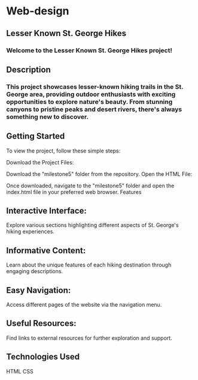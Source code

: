 # Web-design

## Lesser Known St. George Hikes
### Welcome to the Lesser Known St. George Hikes project!

## Description
### This project showcases lesser-known hiking trails in the St. George area, providing outdoor enthusiasts with exciting opportunities to explore nature's beauty. From stunning canyons to pristine peaks and desert rivers, there's always something new to discover.

## Getting Started
To view the project, follow these simple steps:

Download the Project Files:

Download the "milestone5" folder from the repository.
Open the HTML File:

Once downloaded, navigate to the "milestone5" folder and open the index.html file in your preferred web browser.
Features
## Interactive Interface: 
Explore various sections highlighting different aspects of St. George's hiking experiences.
## Informative Content: 
Learn about the unique features of each hiking destination through engaging descriptions.
## Easy Navigation:
Access different pages of the website via the navigation menu.
## Useful Resources: 
Find links to external resources for further exploration and support.
## Technologies Used
HTML
CSS

